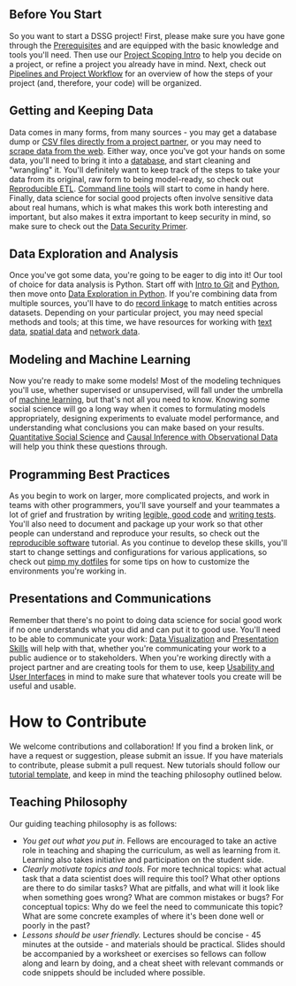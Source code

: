 ## Before You Start
So you want to start a DSSG project! First, please make sure you have
gone through the [Prerequisites](setup/software-setup/README.md) and are
equipped
with the basic knowledge and tools you'll need. Then use our
[Project Scoping Intro](https://dsapp.uchicago.edu/home/resources/data-science-project-scoping-guide/)
to help you decide on a project, or refine a project you already have in mind.
Next, check out [Pipelines and Project Workflow](0_before_you_start/pipelines-and-project-workflow/) for an
overview of how the steps of your project (and, therefore, your code) will be organized.

## Getting and Keeping Data
Data comes in many forms, from many sources - you may get a database dump or
[CSV files directly from a project partner](1_getting_and_keeping_data/csv-to-db/), or you may need to
[scrape data from the web](1_getting_and_keeping_data/basic-web-scraping/). Either way,
once you've got your hands on some data, you'll need to bring it into a [database](1_getting_and_keeping_data/databases/),
and start cleaning and "wrangling" it. You'll definitely want to keep track of the steps to take your data from its
original, raw form to being model-ready, so check out [Reproducible ETL](1_getting_and_keeping_data/reproducible_ETL/).
[Command line tools](1_getting_and_keeping_data/command-line-tools/) will start to come in handy here.
Finally, data science for social good projects often involve sensitive data about real humans, which is what makes this
work both interesting and important, but also makes it extra important to keep security in mind, so make sure to check
out the [Data Security Primer](get_data/data-security-primer/).

## Data Exploration and Analysis
Once you've got some data, you're going to be eager to dig into it! Our tool of choice for data analysis is Python. Start off
with [Intro to Git](setup/git-and-github) and [Python](software/basic_python/), then move onto
[Data Exploration in Python](2_data_exploration_and_analysis/data-exploration-in-python/).
If you're combining data from multiple sources, you'll have to do
[record linkage](2_data_exploration_and_analysis/record-linkage/) to match entities across datasets. Depending on your
particular project, you may need special methods and tools; at this time, we have resources
for working with [text
data](2_data_exploration_and_analysis/text-analysis/), [spatial
data](2_data_exploration_and_analysis/gis_analysis/) and [network
data](2_data_exploration_and_analysis/network-analysis/).

## Modeling and Machine Learning
Now you're ready to make some models! Most of the modeling techniques you'll use, whether supervised or unsupervised,
will fall under the umbrella of [machine learning](3_modeling_and_machine_learning/machine-learning/), but that's
not all you need to know. Knowing some social science will go a long way when it comes to formulating models
appropriately, designing experiments to evaluate model performance, and understanding what conclusions you can make
based on your results. [Quantitative Social Science](3_modeling_and_machine_learning/quantitative-social-science/) and
[Causal Inference with Observational Data](3_modeling_and_machine_learning/causal-inference/) will help you think these questions through.

## Programming Best Practices
As you begin to work on larger, more complicated projects, and work in teams with other programmers, you'll save yourself
and your teammates a lot of grief and frustration by writing [legible, good code](4_programming_best_practices/legible-good-code/)
and [writing tests](4_programming_best_practices/test-test-test/). You'll also need to document and package up your work
so that other people can understand and reproduce your results, so check out the
[reproducible software](4_programming_best_practices/reproducible-software/) tutorial. As you continue to develop these
skills, you'll start to change settings and configurations for various applications, so check out
[pimp my dotfiles](4_programming_best_practices/pimp-my-dotfiles/) for some tips on how to customize the environments
you're working in.

## Presentations and Communications
Remember that there's no point to doing data science for social good work if no one understands
what you did and can put it to good use. You'll need to be able to communicate your work:
[Data Visualization](https://github.com/jonkeane/data-visualization-intro) and [Presentation Skills](5_presentations_and_communications/presentation-skills/) will help with that, whether you're communicating your work to a public audience or to stakeholders. When you're
working directly with a project partner and are creating tools for them to use, keep
[Usability and User Interfaces](5_presentations_and_communications/usability-and-user-interfaces/) in mind to make sure that
whatever tools you create will be useful and usable.

# How to Contribute
We welcome contributions and collaboration!
If you find a broken link, or have a request or suggestion, please submit an issue.
If you have materials to contribute, please submit a pull request. New tutorials should follow our [tutorial template](tutorial-template/), and keep in mind the teaching philosophy outlined below.

## Teaching Philosophy
Our guiding teaching philosophy is as follows:
- *You get out what you put in.* Fellows are encouraged to take an active role in teaching and shaping the curriculum,
as well as learning from it. Learning also takes initiative and participation on the student side.
- *Clearly motivate topics and tools.* For more technical topics: what actual task that a data scientist does will require
this tool? What other options are there to do similar tasks? What are pitfalls, and what will it look like when something
goes wrong? What are common mistakes or bugs? For conceptual topics: Why do we feel the need to communicate this topic?
What are some concrete examples of where it's been done well or poorly in the past?
- *Lessons should be user friendly.* Lectures should be concise - 45 minutes at the outside - and materials should be
practical. Slides should be accompanied by a worksheet or exercises so fellows can follow along and learn by doing,
and a cheat sheet with relevant commands or code snippets should be included where possible.
